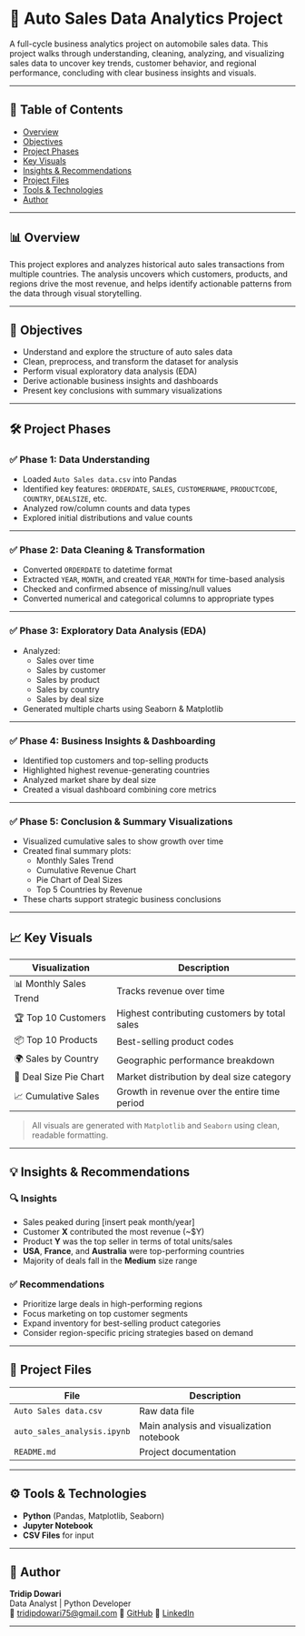 # 🚗 Auto Sales Data Analytics Project

A full-cycle business analytics project on automobile sales data. This project walks through understanding, cleaning, analyzing, and visualizing sales data to uncover key trends, customer behavior, and regional performance, concluding with clear business insights and visuals.

---

## 📌 Table of Contents
- [Overview](#overview)
- [Objectives](#objectives)
- [Project Phases](#project-phases)
- [Key Visuals](#key-visuals)
- [Insights & Recommendations](#insights--recommendations)
- [Project Files](#project-files)
- [Tools & Technologies](#tools--technologies)
- [Author](#author)

---

## 📊 Overview

This project explores and analyzes historical auto sales transactions from multiple countries. The analysis uncovers which customers, products, and regions drive the most revenue, and helps identify actionable patterns from the data through visual storytelling.

---

## 🎯 Objectives

- Understand and explore the structure of auto sales data
- Clean, preprocess, and transform the dataset for analysis
- Perform visual exploratory data analysis (EDA)
- Derive actionable business insights and dashboards
- Present key conclusions with summary visualizations

---

## 🛠️ Project Phases

### ✅ Phase 1: Data Understanding
- Loaded `Auto Sales data.csv` into Pandas
- Identified key features: `ORDERDATE`, `SALES`, `CUSTOMERNAME`, `PRODUCTCODE`, `COUNTRY`, `DEALSIZE`, etc.
- Analyzed row/column counts and data types
- Explored initial distributions and value counts

---

### ✅ Phase 2: Data Cleaning & Transformation
- Converted `ORDERDATE` to datetime format
- Extracted `YEAR`, `MONTH`, and created `YEAR_MONTH` for time-based analysis
- Checked and confirmed absence of missing/null values
- Converted numerical and categorical columns to appropriate types

---

### ✅ Phase 3: Exploratory Data Analysis (EDA)
- Analyzed:
  - Sales over time
  - Sales by customer
  - Sales by product
  - Sales by country
  - Sales by deal size
- Generated multiple charts using Seaborn & Matplotlib

---

### ✅ Phase 4: Business Insights & Dashboarding
- Identified top customers and top-selling products
- Highlighted highest revenue-generating countries
- Analyzed market share by deal size
- Created a visual dashboard combining core metrics

---

### ✅ Phase 5: Conclusion & Summary Visualizations
- Visualized cumulative sales to show growth over time
- Created final summary plots:
  - Monthly Sales Trend
  - Cumulative Revenue Chart
  - Pie Chart of Deal Sizes
  - Top 5 Countries by Revenue
- These charts support strategic business conclusions

---

## 📈 Key Visuals

| Visualization                      | Description                                     |
|-----------------------------------|-------------------------------------------------|
| 📊 Monthly Sales Trend            | Tracks revenue over time                        |
| 🏆 Top 10 Customers               | Highest contributing customers by total sales   |
| 📦 Top 10 Products                | Best-selling product codes                      |
| 🌍 Sales by Country               | Geographic performance breakdown                |
| 📌 Deal Size Pie Chart            | Market distribution by deal size category       |
| 📈 Cumulative Sales               | Growth in revenue over the entire time period   |

> All visuals are generated with `Matplotlib` and `Seaborn` using clean, readable formatting.

---

## 💡 Insights & Recommendations

### 🔍 Insights
- Sales peaked during [insert peak month/year]
- Customer **X** contributed the most revenue (~$Y)
- Product **Y** was the top seller in terms of total units/sales
- **USA**, **France**, and **Australia** were top-performing countries
- Majority of deals fall in the **Medium** size range

### ✅ Recommendations
- Prioritize large deals in high-performing regions
- Focus marketing on top customer segments
- Expand inventory for best-selling product categories
- Consider region-specific pricing strategies based on demand

---

## 📁 Project Files

| File                            | Description                                  |
|---------------------------------|----------------------------------------------|
| `Auto Sales data.csv`           | Raw data file                                |
| `auto_sales_analysis.ipynb`     | Main analysis and visualization notebook     |
| `README.md`                     | Project documentation                        |

---

## ⚙️ Tools & Technologies

- **Python** (Pandas, Matplotlib, Seaborn)
- **Jupyter Notebook**
- **CSV Files** for input

---

## 👤 Author

**Tridip Dowari**  
Data Analyst | Python Developer  
📧 tridipdowari75@gmail.com 
🔗 [GitHub](https://github.com/tridipdowari)
🔗 [LinkedIn](www.linkedin.com/in/tridipdowari)

---

